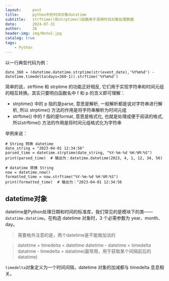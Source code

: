 ```yaml
---
layout:     post
title:      python中的时间对象datatime
subtitle:   strftime()和strptime()函数用于调用时间对象处理数据
date:       2024-07-31
author:     ZA
header-img: img/Note2.jpg
catalog: true
tags:
    - Python
---
```


以一行典型代码为例：

```
date_360 = (datetime.datetime.strptime(str(event_date),'%Y%m%d') - datetime.timedelta(days=360-1)).strftime('%Y%m%d')
```

简单的说，strftime 和 strptime 的功能正好相反, 它们用于实现字符串和时间元组的相互转换。其实只要明白函数名中 f 和 p 的含义即可理解：

* strptime() 中的 p 指的是parse, 意思是解析, 一般解析都是说对字符串进行解析, 所以 strptime() 方法的作用是将字符串解析为时间元组
* strftime() 中的 f 指的是format, 意思是格式化, 也就是处理成便于阅读的格式, 所以strftime() 方法的作用是将时间元组格式化为字符串

举例来说：

```
# String 转换 datetime
date_string = "2023-04-01 12:34:56"
parsed_time = datetime.strptime(date_string, "%Y-%m-%d %H:%M:%S")
print(parsed_time)  # 输出为：datetime.datetime(2023, 4, 1, 12, 34, 56)

# datatime 转换 String
now = datetime.now()
formatted_time = now.strftime("%Y-%m-%d %H:%M:%S")
print(formatted_time)  # 输出为："2023-04-01 12:34:56
```

## datetime对象

datetime是Python处理日期和时间的标准库，我们常见的是模块下的类——`datatime.datatime`。在构造 datetime 对象时，3 个必需参数为 year、month、day。

> 需要格外注意的是，两个datetime是不能做加法的

> datetime + timedelta = datetime
> datetime - datetime = timedelta
> datatime - timedelta = datatime(最常用，用于获取某个间隔前后的datatime)

`timedelta`对象定义为一个时间间隔，datetime 对象的加减都与 timedelta 息息相关。
